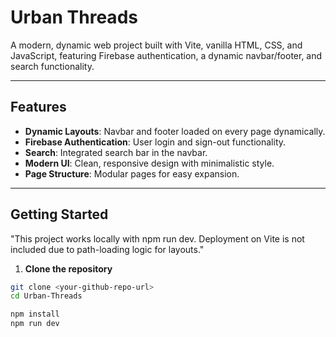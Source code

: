 # Urban Threads

A modern, dynamic web project built with Vite, vanilla HTML, CSS, and JavaScript, featuring Firebase authentication, a dynamic navbar/footer, and search functionality.

---

## Features

- **Dynamic Layouts**: Navbar and footer loaded on every page dynamically.
- **Firebase Authentication**: User login and sign-out functionality.
- **Search**: Integrated search bar in the navbar.
- **Modern UI**: Clean, responsive design with minimalistic style.
- **Page Structure**: Modular pages for easy expansion.


---

## Getting Started
"This project works locally with npm run dev. Deployment on Vite is not included due to path-loading logic for layouts."

1. **Clone the repository**
```bash
git clone <your-github-repo-url>
cd Urban-Threads

npm install
npm run dev
